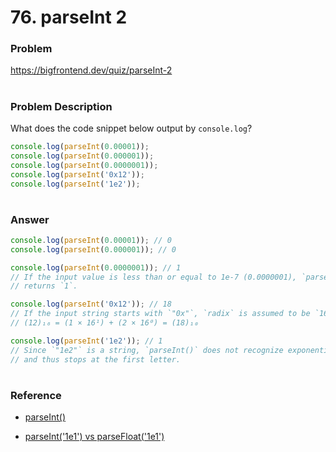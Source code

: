 # 76. parseInt 2

### Problem

https://bigfrontend.dev/quiz/parseInt-2

#

### Problem Description

What does the code snippet below output by `console.log`?

```js
console.log(parseInt(0.00001));
console.log(parseInt(0.000001));
console.log(parseInt(0.0000001));
console.log(parseInt('0x12'));
console.log(parseInt('1e2'));
```

#

### Answer

```js
console.log(parseInt(0.00001)); // 0
console.log(parseInt(0.000001)); // 0

console.log(parseInt(0.0000001)); // 1
// If the input value is less than or equal to 1e-7 (0.0000001), `parseInt()`
// returns `1`.

console.log(parseInt('0x12')); // 18
// If the input string starts with `"0x"`, `radix` is assumed to be `16`.
// (12)₁₆ = (1 × 16¹) + (2 × 16⁰) = (18)₁₀

console.log(parseInt('1e2')); // 1
// Since `"1e2"` is a string, `parseInt()` does not recognize exponential notation
// and thus stops at the first letter.
```

#

### Reference

- [parseInt()](https://developer.mozilla.org/en-US/docs/Web/JavaScript/Reference/Global_Objects/parseInt)

- [parseInt('1e1') vs parseFloat('1e1')](https://stackoverflow.com/questions/31732983/parseint1e1-vs-parsefloat1e1)
